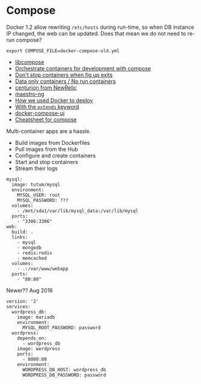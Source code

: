 # Compose

Docker 1.2 allow rewriting `/etc/hosts` during run-time, so when DB instance IP changed, the web can be updated. Does that mean we do not need to re-run compose?

```
export COMPOSE_FILE=docker-compose-old.yml
```

* [libcompose](http://rancher.com/our-journey-with-docker-compose-and-the-introduction-of-libcompose/)
* [Orchestrate containers for development with compose](http://blog.codeship.com/orchestrate-containers-for-development-with-docker-compose/)
* [Don't stop containers when fig up exits](https://github.com/docker/compose/issues/741)
* [Data only containers / No run containers](https://github.com/docker/compose/issues/942)
* [centurion from NewRelic](https://github.com/newrelic/centurion)
* [maestro-ng](https://github.com/signalfuse/maestro-ng)
* [How we used Docker to deploy](http://www.schibsted.pl/2015/05/how-we-used-docker-when-developing-schibstedpl/)
* [With the `extends` keyword](http://bfischer.blogspot.com/2015/05/first-experiences-with-docker-compose.html)
* [docker-compose-ui](https://github.com/francescou/docker-compose-ui)
* [Cheatsheet for compose](http://blog.jez.io/2015/07/12/docker-tips-and-cheatsheet/)

Multi-container apps are a hassle.

* Build images from Dockerfiles
* Pull images from the Hub
* Configure and create containers
* Start and stop containers
* Stream their logs

```
mysql:
  image: tutum/mysql
  environment:
    MYSQL_USER: root
    MYSQL_PASSWORD: ???
  volumes:
    - /mnt/sda1/var/lib/mysql_data:/var/lib/mysql
  ports:
    - "3306:3306"
web:
  build: .
  links:
    - mysql
    - mongodb
    - redis:redis
    - memcached
  volumes:
    - .:/var/www/webapp
  ports:
    - "80:80"
```

Newer?? Aug 2016

```
version: '2'
services:
  wordpress_db:
    image: mariadb
    environment:
      MYSQL_ROOT_PASSWORD: password
  wordpress:
    depends_on:
      - wordpress_db
    image: wordpress
    ports:
      - 8080:80
    environment:
      WORDPRESS_DB_HOST: wordpress_db
      WORDPRESS_DB_PASSWORD: password
```